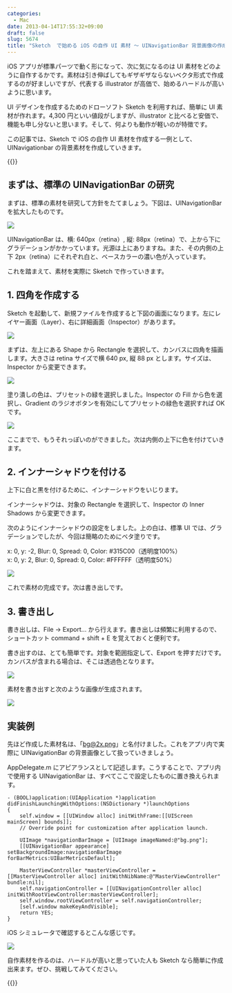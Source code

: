 ```yaml
---
categories:
  - Mac
date: 2013-04-14T17:55:32+09:00
draft: false
slug: 5674
title: "Sketch  で始める iOS の自作 UI 素材 〜 UINavigationBar 背景画像の作成と実装例 〜"
---
```


iOS アプリが標準パーツで動く形になって、次に気になるのは UI 素材をどのように自作するかです。素材は引き伸ばしてもギザギザならないベクタ形式で作成するのが好ましいですが、代表する illustrator が高価で、始めるハードルが高いように思います。

UI デザインを作成するためのドローソフト Sketch を利用すれば、簡単に UI 素材が作れます。4,300 円といい値段がしますが、illustrator と比べると安価で、機能も申し分ないと思います。そして、何よりも動作が軽いのが特徴です。

この記事では、Sketch で iOS の自作 UI 素材を作成する一例として、UINavigationbar の背景素材を作成していきます。

{{<app id="402476602" title="Sketch 2.2.3（￥4,300）" src="https://a1.mzstatic.com/us/r1000/080/Purple/v4/cb/69/31/cb6931c5-db72-8208-c312-a2456a65598e/app.100x100-75.png">}}

## まずは、標準の UINavigationBar の研究

まずは、標準の素材を研究して方針をたてましょう。下図は、UINavigationBar を拡大したものです。

![](/images/2013/04/5674_1.png)

UINavigationBar は、横: 640px（retina）, 縦: 88px（retina）で、上から下にグラデーションがかかっています。光源は上にありますね。また、その内側の上下 2px（retina）にそれぞれ白と、ベースカラーの濃い色が入っています。

これを踏まえて、素材を実際に Sketch で作っていきます。

## 1. 四角を作成する

Sketch を起動して、新規ファイルを作成すると下図の画面になります。左にレイヤー画面（Layer）、右に詳細画面（Inspector）があります。

![](/images/2013/04/5674_2.png)

まずは、左上にある Shape から Rectangle を選択して、カンバスに四角を描画します。大きさは retina サイズで横 640 px, 縦 88 px とします。サイズは、Inspector から変更できます。

![](/images/2013/04/5674_3.png)

塗り潰しの色は、プリセットの緑を選択しました。Inspector の Fill から色を選択し、Gradient のラジオボタンを有効にしてプリセットの緑色を選択すれば OK です。

![](/images/2013/04/5674_4.png)

ここまでで、もうそれっぽいのができました。次は内側の上下に色を付けていきます。

## 2. インナーシャドウを付ける

上下に白と黒を付けるために、インナーシャドウをいじります。

インナーシャドウは、対象の Rectangle を選択して、Inspector の Inner Shadows から変更できます。

次のようにインナーシャドウの設定をしました。上の白は、標準 UI では、グラデーションでしたが、今回は簡略のためにベタ塗りです。

x: 0, y: -2, Blur: 0, Spread: 0, Color: #315C00（透明度100%）  
x: 0, y: 2, Blur: 0, Spread: 0, Color: #FFFFFF（透明度50%）

![](/images/2013/04/5674_5.png)

これで素材の完成です。次は書き出しです。

## 3. 書き出し

書き出しは、File → Export… から行えます。書き出しは頻繁に利用するので、ショートカット command + shift + E を覚えておくと便利です。

書き出すのは、とても簡単です。対象を範囲指定して、Export を押すだけです。カンバスが含まれる場合は、そこは透過色となります。

![](/images/2013/04/5674_6.png)

素材を書き出すと次のような画像が生成されます。

![](/images/2013/04/5674_7.png)

## 実装例

先ほど作成した素材名は、「bg@2x.png」と名付けました。これをアプリ内で実際に UINavigationBar の背景画像として扱っていきましょう。

AppDelegate.m にアピアランスとして記述します。こうすることで、アプリ内で使用する UINavigationBar は、すべてここで設定したものに置き換えられます。

```
- (BOOL)application:(UIApplication *)application didFinishLaunchingWithOptions:(NSDictionary *)launchOptions
{
    self.window = [[UIWindow alloc] initWithFrame:[[UIScreen mainScreen] bounds]];
    // Override point for customization after application launch.
    
    UIImage *navigationBarImage = [UIImage imageNamed:@"bg.png"];
    [[UINavigationBar appearance] setBackgroundImage:navigationBarImage forBarMetrics:UIBarMetricsDefault];

    MasterViewController *masterViewController = [[MasterViewController alloc] initWithNibName:@"MasterViewController" bundle:nil];
    self.navigationController = [[UINavigationController alloc] initWithRootViewController:masterViewController];
    self.window.rootViewController = self.navigationController;
    [self.window makeKeyAndVisible];
    return YES;
}
```

iOS シミュレータで確認するとこんな感じです。

![](/images/2013/04/5674_8.png)

自作素材を作るのは、ハードルが高いと思っていた人も Sketch なら簡単に作成出来ます。ぜひ、挑戦してみてください。

{{<app id="402476602" title="Sketch 2.2.3（￥4,300）" src="https://a1.mzstatic.com/us/r1000/080/Purple/v4/cb/69/31/cb6931c5-db72-8208-c312-a2456a65598e/app.100x100-75.png">}}
